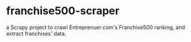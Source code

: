 # franchise500-scraper
a Scrapy project to crawl Entreprenuer.com's Franchise500 ranking, and extract franchises' data.
